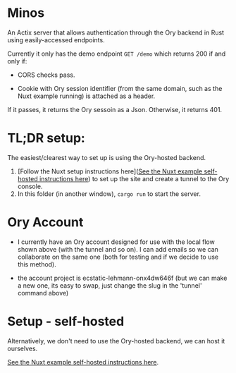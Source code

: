 # Minos 

An Actix server that allows authentication through the Ory backend in Rust using easily-accessed endpoints.

Currently it only has the demo endpoint `GET /demo` which returns 200 if and only if:

- CORS checks pass.

- Cookie with Ory session identifier (from the same domain, such as the Nuxt example running) is attached as a header.

If it passes, it returns the Ory sessoin as a Json. Otherwise, it returns 401.

# TL;DR setup:

The easiest/clearest way to set up is using the Ory-hosted backend.

1. [Follow the Nuxt setup instructions here]([See the Nuxt example self-hosted instructions here](../nuxt-example/README.md#tldr-setup)) to set up the site and create a tunnel to the Ory console.
3. In this folder (in another window), `cargo run` to start the server.

# Ory Account

- I currently have an Ory account designed for use with the local flow shown above (with the tunnel and so on). I can add emails so we can collaborate on the same one (both for testing and if we decide to use this method). 

- the account project is ecstatic-lehmann-onx4dw646f (but we can make a new one, its easy to swap, just change the slug in the 'tunnel' command above)


# Setup - self-hosted

Alternatively, we don't need to use the Ory-hosted backend, we can host it ourselves.

[See the Nuxt example self-hosted instructions here](../nuxt-example/README.md#setup---self-hosted).

